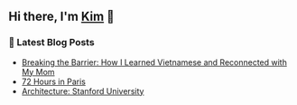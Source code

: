 ## Hi there, I'm [Kim](https://kim-nguyenkhn.github.io/) 👋

### 📕 Latest Blog Posts
<!-- BLOG-POST-LIST:START -->
- [Breaking the Barrier: How I Learned Vietnamese and Reconnected with My Mom](https://kimception.blog/2023/12/08/learning-vietnamese-in-my-30s-as-a-vietnamese-american-viet-kieu-hoc-noi-tieng-viet-trong-khi-tuoi-30s-cua-minh/)
- [72 Hours in Paris](https://kimception.blog/2023/04/09/72-hours-in-paris/)
- [Architecture: Stanford University](https://kimception.blog/2022/09/01/architecture-stanford-university/)
<!-- BLOG-POST-LIST:END -->
